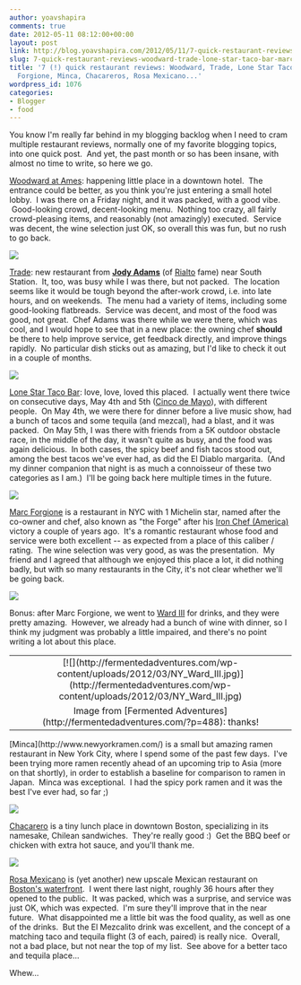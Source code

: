 ```yaml
---
author: yoavshapira
comments: true
date: 2012-05-11 08:12:00+00:00
layout: post
link: http://blog.yoavshapira.com/2012/05/11/7-quick-restaurant-reviews-woodward-trade-lone-star-taco-bar-marc-forgione-minca-chacareros-rosa-mexicano/
slug: 7-quick-restaurant-reviews-woodward-trade-lone-star-taco-bar-marc-forgione-minca-chacareros-rosa-mexicano
title: '7 (!) quick restaurant reviews: Woodward, Trade, Lone Star Taco Bar, Marc
  Forgione, Minca, Chacareros, Rosa Mexicano...'
wordpress_id: 1076
categories:
- Blogger
- food
---
```


You know I'm really far behind in my blogging backlog when I need to cram multiple restaurant reviews, normally one of my favorite blogging topics, into one quick post.  And yet, the past month or so has been insane, with almost no time to write, so here we go.  
  
[Woodward at Ames](http://www.woodwardboston.com/): happening little place in a downtown hotel.  The entrance could be better, as you think you're just entering a small hotel lobby.  I was there on a Friday night, and it was packed, with a good vibe.  Good-looking crowd, decent-looking menu.  Nothing too crazy, all fairly crowd-pleasing items, and reasonably (not amazingly) executed.  Service was decent, the wine selection just OK, so overall this was fun, but no rush to go back.  
  


[![](http://www.woodwardboston.com/content/slides/Woodward32.jpg)](http://www.woodwardboston.com/content/slides/Woodward32.jpg)

  
  
[Trade](http://trade-boston.com/): new restaurant from **[Jody Adams](http://www.rialto-restaurant.com/chef_jody_adams/)** (of [Rialto](http://www.rialto-restaurant.com/home/) fame) near South Station.  It, too, was busy while I was there, but not packed.  The location seems like it would be tough beyond the after-work crowd, i.e. into late hours, and on weekends.  The menu had a variety of items, including some good-looking flatbreads.  Service was decent, and most of the food was good, not great.  Chef Adams was there while we were there, which was cool, and I would hope to see that in a new place: the owning chef **should** be there to help improve service, get feedback directly, and improve things rapidly.  No particular dish sticks out as amazing, but I'd like to check it out in a couple of months.  
  


[![](http://trade-boston.com/wp-content/gallery/homeslideshow/home-promo-2.jpg)](http://trade-boston.com/wp-content/gallery/homeslideshow/home-promo-2.jpg)

  
  
[Lone Star Taco Bar](http://www.yelp.com/biz/lone-star-taco-bar-allston): love, love, loved this placed.  I actually went there twice on consecutive days, May 4th and 5th ([Cinco de Mayo](http://en.wikipedia.org/wiki/Cinco_de_Mayo)), with different people.  On May 4th, we were there for dinner before a live music show, had a bunch of tacos and some tequila (and mezcal), had a blast, and it was packed.  On May 5th, I was there with friends from a 5K outdoor obstacle race, in the middle of the day, it wasn't quite as busy, and the food was again delicious.  In both cases, the spicy beef and fish tacos stood out, among the best tacos we've ever had, as did the El Diablo margarita.  (And my dinner companion that night is as much a connoisseur of these two categories as I am.)  I'll be going back here multiple times in the future.  
  


[![](http://s3-media1.ak.yelpcdn.com/bphoto/WNAILCnDkJMfyvPSYr3loQ/l.jpg)](http://s3-media1.ak.yelpcdn.com/bphoto/WNAILCnDkJMfyvPSYr3loQ/l.jpg)

  
  
[Marc Forgione](http://www.marcforgione.com/) is a restaurant in NYC with 1 Michelin star, named after the co-owner and chef, also known as "the Forge" after his [Iron Chef (America)](http://en.wikipedia.org/wiki/Iron_Chef_America) victory a couple of years ago.  It's a romantic restaurant whose food and service were both excellent -- as expected from a place of this caliber / rating.  The wine selection was very good, as was the presentation.  My friend and I agreed that although we enjoyed this place a lot, it did nothing badly, but with so many restaurants in the City, it's not clear whether we'll be going back.  
  


[![](http://www.marcforgione.com/wordpress/wp-content/gallery/gallery/pic_6.jpg)](http://www.marcforgione.com/wordpress/wp-content/gallery/gallery/pic_6.jpg)

  
  
Bonus: after Marc Forgione, we went to [Ward III](http://www.ward3tribeca.com/) for drinks, and they were pretty amazing.  However, we already had a bunch of wine with dinner, so I think my judgment was probably a little impaired, and there's no point writing a lot about this place.  
  
<table cellpadding="0" align="center" style="margin-left:auto;margin-right:auto;text-align:center;" cellspacing="0" class="tr-caption-container" ><tbody ><tr >
<td style="text-align:center;" >[![](http://fermentedadventures.com/wp-content/uploads/2012/03/NY_Ward_III.jpg)](http://fermentedadventures.com/wp-content/uploads/2012/03/NY_Ward_III.jpg)
</td></tr><tr >
<td style="text-align:center;" class="tr-caption" >Image from [Fermented Adventures](http://fermentedadventures.com/?p=488): thanks!
</td></tr></tbody></table>[Minca](http://www.newyorkramen.com/) is a small but amazing ramen restaurant in New York City, where I spend some of the past few days.  I've been trying more ramen recently ahead of an upcoming trip to Asia (more on that shortly), in order to establish a baseline for comparison to ramen in Japan.  Minca was exceptional.  I had the spicy pork ramen and it was the best I've ever had, so far ;)  
  


[![](http://www.newyorkramen.com/img/middlerightimage.jpg)](http://www.newyorkramen.com/img/middlerightimage.jpg)

  
  
[Chacarero](http://www.chacarero.com/) is a tiny lunch place in downtown Boston, specializing in its namesake, Chilean sandwiches.  They're really good :)  Get the BBQ beef or chicken with extra hot sauce, and you'll thank me.  
  


[![](http://www.chacarero.com/images/boston-chilean-sandwich.jpg)](http://www.chacarero.com/images/boston-chilean-sandwich.jpg)

  
  
[Rosa Mexicano](http://www.rosamexicano.com/) is (yet another) new upscale Mexican restaurant on [Boston's waterfront](https://www.google.com/search?ix=aca&sourceid=chrome&ie=UTF-8&q=boston+waterfront).  I went there last night, roughly 36 hours after they opened to the public.  It was packed, which was a surprise, and service was just OK, which was expected.  I'm sure they'll improve that in the near future.  What disappointed me a little bit was the food quality, as well as one of the drinks.  But the El Mezcalito drink was excellent, and the concept of a matching taco and tequila flight (3 of each, paired) is really nice.  Overall, not a bad place, but not near the top of my list.  See above for a better taco and tequila place...  
  
Whew...  
  
  
  
  

